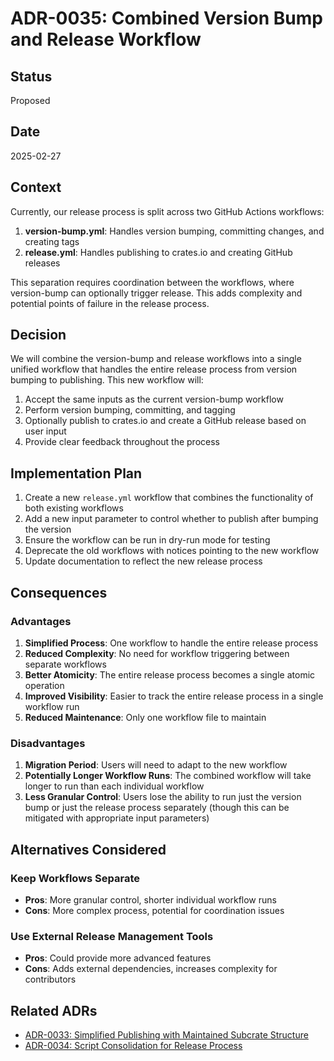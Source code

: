 # ADR-0035: Combined Version Bump and Release Workflow

## Status

Proposed

## Date

2025-02-27

## Context

Currently, our release process is split across two GitHub Actions workflows:

1. **version-bump.yml**: Handles version bumping, committing changes, and creating tags
2. **release.yml**: Handles publishing to crates.io and creating GitHub releases

This separation requires coordination between the workflows, where version-bump can optionally trigger release. This adds complexity and potential points of failure in the release process.

## Decision

We will combine the version-bump and release workflows into a single unified workflow that handles the entire release process from version bumping to publishing. This new workflow will:

1. Accept the same inputs as the current version-bump workflow
2. Perform version bumping, committing, and tagging
3. Optionally publish to crates.io and create a GitHub release based on user input
4. Provide clear feedback throughout the process

## Implementation Plan

1. Create a new `release.yml` workflow that combines the functionality of both existing workflows
2. Add a new input parameter to control whether to publish after bumping the version
3. Ensure the workflow can be run in dry-run mode for testing
4. Deprecate the old workflows with notices pointing to the new workflow
5. Update documentation to reflect the new release process

## Consequences

### Advantages

1. **Simplified Process**: One workflow to handle the entire release process
2. **Reduced Complexity**: No need for workflow triggering between separate workflows
3. **Better Atomicity**: The entire release process becomes a single atomic operation
4. **Improved Visibility**: Easier to track the entire release process in a single workflow run
5. **Reduced Maintenance**: Only one workflow file to maintain

### Disadvantages

1. **Migration Period**: Users will need to adapt to the new workflow
2. **Potentially Longer Workflow Runs**: The combined workflow will take longer to run than each individual workflow
3. **Less Granular Control**: Users lose the ability to run just the version bump or just the release process separately (though this can be mitigated with appropriate input parameters)

## Alternatives Considered

### Keep Workflows Separate

- **Pros**: More granular control, shorter individual workflow runs
- **Cons**: More complex process, potential for coordination issues

### Use External Release Management Tools

- **Pros**: Could provide more advanced features
- **Cons**: Adds external dependencies, increases complexity for contributors

## Related ADRs

- [ADR-0033: Simplified Publishing with Maintained Subcrate Structure](0033-implementing-single-package-with-features.md)
- [ADR-0034: Script Consolidation for Release Process](0034-script-consolidation-for-release-process.md)
